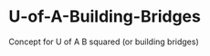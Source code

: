 U-of-A-Building-Bridges
=======================

Concept for U of A B squared (or building bridges)
